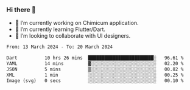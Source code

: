 ### Hi there 👋

<!--
**devcat37/devcat37** is a ✨ _special_ ✨ repository because its `README.md` (this file) appears on your GitHub profile.-->


- 🔭 I’m currently working on Chimicum application.
- 🌱 I’m currently learning Flutter/Dart.
- 👯 I’m looking to collaborate with UI designers.
<!-- - 🤔 I’m looking for help with ... -->

<!--START_SECTION:waka-->

```txt
From: 13 March 2024 - To: 20 March 2024

Dart          10 hrs 26 mins  ████████████████████████░   96.61 %
YAML          14 mins         ▓░░░░░░░░░░░░░░░░░░░░░░░░   02.20 %
JSON          5 mins          ▒░░░░░░░░░░░░░░░░░░░░░░░░   00.82 %
XML           1 min           ░░░░░░░░░░░░░░░░░░░░░░░░░   00.25 %
Image (svg)   0 secs          ░░░░░░░░░░░░░░░░░░░░░░░░░   00.10 %
```

<!--END_SECTION:waka-->
